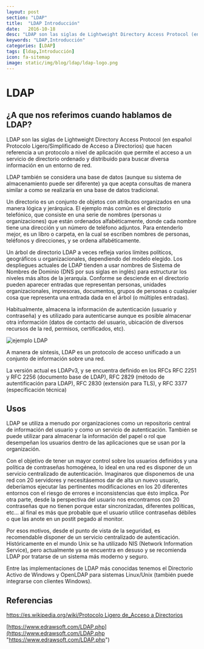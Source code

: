 ```yaml
---
layout: post
section: "LDAP"
title:  "LDAP Introducción"
date:   2016-10-18
desc: "LDAP son las siglas de Lightweight Directory Access Protocol (en español Protocolo Ligero/Simplificado de Acceso a Directorios) que hacen referencia a un protocolo a nivel de aplicación que permite el acceso a un servicio de directorio ordenado y distribuido para buscar diversa información en un entorno de red."
keywords: "LDAP,Introducción"
categories: [LDAP]
tags: [ldap,Introducción]
icon: fa-sitemap
image: static/img/blog/ldap/ldap-logo.png
---
```


# LDAP #

## ¿A que nos referimos cuando hablamos de LDAP? ##

LDAP son las siglas de Lightweight Directory Access Protocol (en español Protocolo Ligero/Simplificado de Acceso a Directorios) que hacen referencia a un protocolo a nivel de aplicación que permite el acceso a un servicio de directorio ordenado y distribuido para buscar diversa información en un entorno de red. 

LDAP también se considera una base de datos (aunque su sistema de almacenamiento puede ser diferente) ya que acepta consultas de manera similar a como se realizaría en una base de datos tradicional.

<!--more-->

Un directorio es un conjunto de objetos con atributos organizados en una manera lógica y jerárquica. 
El ejemplo más común es el directorio telefónico, que consiste en una serie de nombres (personas u organizaciones) que están ordenados alfabéticamente, donde cada nombre tiene una dirección y un número de teléfono adjuntos. 
Para entenderlo mejor, es un libro o carpeta, en la cual se escriben nombres de personas, teléfonos y direcciones, y se ordena alfabéticamente.

Un árbol de directorio LDAP a veces refleja varios límites políticos, geográficos u organizacionales, dependiendo del modelo elegido. Los despliegues actuales de LDAP tienden a usar nombres de Sistema de Nombres de Dominio (DNS por sus siglas en inglés) para estructurar los niveles más altos de la jerarquía. Conforme se desciende en el directorio pueden aparecer entradas que representan personas, unidades organizacionales, impresoras, documentos, grupos de personas o cualquier cosa que representa una entrada dada en el árbol (o múltiples entradas).

Habitualmente, almacena la información de autenticación (usuario y contraseña) y es utilizado para autenticarse aunque es posible almacenar otra información (datos de contacto del usuario, ubicación de diversos recursos de la red, permisos, certificados, etc). 

<img src="https://www.edrawsoft.com/images/network/ldap_Full.png" alt="ejemplo LDAP" class="img-thumbnail" style="height: auto;width: auto;display: block; margin: auto;"/>

A manera de síntesis, LDAP es un protocolo de acceso unificado a un conjunto de información sobre una red.

La versión actual es LDAPv3, y se encuentra definido en los RFCs RFC 2251 y RFC 2256 (documento base de LDAP), RFC 2829 (método de autentificación para LDAP), RFC 2830 (extensión para TLS), y RFC 3377 (especificación técnica)

## Usos ##

LDAP se utiliza a menudo por organizaciones como un repositorio central de información del usuario y como un servicio de autenticación. 
También se puede utilizar para almacenar la información del papel o rol que desempeñan los usuarios dentro de las aplicaciones que se usan por la organización.

Con el objetivo de tener un mayor control sobre los usuarios definidos y una política de contraseñas homogénea, lo ideal en una red es disponer de un servicio centralizado de autenticación. Imaginaros que disponemos de una red con 20 servidores y necesitásemos dar de alta un nuevo usuario, deberíamos ejecutar las pertinentes modificaciones en los 20 diferentes entornos con el riesgo de errores e inconsistencias que ésto implica. Por otra parte, desde la perspectiva del usuario nos encontramos con 20 contraseñas que no tienen porque estar sincronizadas, diferentes políticas, etc… al final es más que probable que el usuario utilice contraseñas débiles o que las anote en un postit pegado al monitor.

Por esos motivos, desde el punto de vista de la seguridad, es recomendable disponer de un servicio centralizado de autenticación. Históricamente en el mundo Unix se ha utilizado NIS (Network Information Service), pero actualmente ya se encuentra en desuso y se recomienda LDAP por tratarse de un sistema más moderno y seguro.

Entre las implementaciones de LDAP más conocidas tenemos el Directorio Activo de Windows y OpenLDAP para sistemas Linux/Unix (también puede integrarse con clientes Windows). 

## Referencias ##

[https://es.wikipedia.org/wiki/Protocolo Ligero de_Acceso a Directorios](https://es.wikipedia.org/wiki/Protocolo_Ligero_de_Acceso_a_Directorios "https://es.wikipedia.org/wiki/Protocolo_Ligero_de_Acceso_a_Directorios")

[https://www.edrawsoft.com/LDAP.php](https://www.edrawsoft.com/LDAP.php "https://www.edrawsoft.com/LDAP.php")